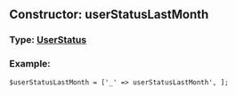 ## Constructor: userStatusLastMonth  




### Type: [UserStatus](../types/UserStatus.md)


### Example:

```
$userStatusLastMonth = ['_' => userStatusLastMonth', ];
```